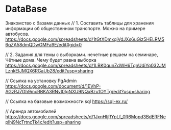# DataBase
Знакомство с базами данных
// 1. Составить таблицы для хранения информации об общественном транспорте. Можно на примере автобусов.
https://docs.google.com/spreadsheets/d/1tGtXDmxqiVdJXs6uGiz5HELRM56qZA58dmQDwGMFa9E/edit#gid=0


// 2. Задания для темы с выборками. нечетные решаем на семинаре, Чётные дома. Чему будет равна выборка
https://docs.google.com/spreadsheets/d/1LBK0qunZdWH6TqnUdiYq032JMLznkEIJMQX6RGaUb28/edit?usp=sharing


// Ссылка на установку PgAdmin
https://docs.google.com/document/d/1EVhP-AGzRJ7Gh9mcRBKA3RNvI0IgNXU9NQxBzu1OYTg/edit?usp=sharing


// Ссылка на базовые возможности sql
https://sql-ex.ru/

// Аренда автомобилей
https://docs.google.com/spreadsheets/d/1JxnHIjRYpLf_0R6Mopd3BdERFNeplhj9NcTrtncTk4c/edit?usp=sharing

